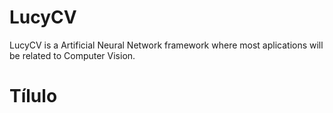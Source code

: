 LucyCV
======

LucyCV is a Artificial Neural Network framework where most aplications will be related to Computer Vision.

# Tílulo
